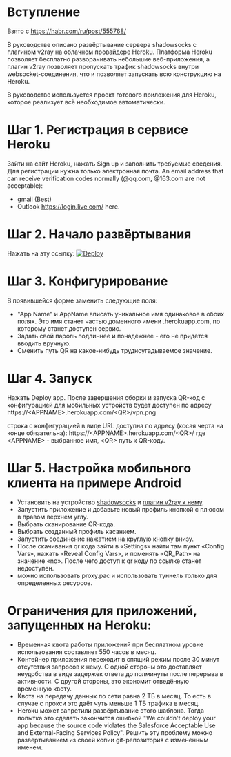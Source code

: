 
# Вступление
Взято с <https://habr.com/ru/post/555768/>

В руководстве описано развёртывание сервера shadowsocks с плагином v2ray на облачном провайдере Heroku. Платформа Heroku позволяет бесплатно разворачивать небольшие веб-приложения, а плагин v2ray позволяет пропускать трафик shadowsocks внутри websocket-соединения, что и позволяет запускать всю конструкцию на Heroku.

В руководстве используется проект готового приложения для Heroku, которое реализует всё необходимое автоматически.

# Шаг 1. Регистрация в сервисе Heroku
Зайти на сайт Heroku, нажать Sign up и заполнить требуемые сведения. Для регистрации нужна только электронная почта.
An email address that can receive verification codes normally (@qq.com, @163.com are not acceptable):
- gmail (Best) 
- Outlook <https://login.live.com/> here.

# Шаг 2. Начало развёртывания
Нажать на эту ссылку:
[![Deploy](https://www.herokucdn.com/deploy/button.png)](https://heroku.com/deploy?template=https://github.com/meteoviktor/meteoviktorssoks/tree/main)

# Шаг 3. Конфигурирование
В появившейся форме заменить следующие поля:
- "App Name" и AppName вписать уникальное имя одинаковое в обоих полях. Это имя станет частью доменного имени <appname>.herokuapp.com, по которому станет доступен сервис.
- Задать свой пароль подлиннее и понадёжнее - его не придётся вводить вручную.
- Сменить путь QR на какое-нибудь трудноугадываемое значение.
  
# Шаг 4. Запуск
Нажать Deploy app.
После завершения сборки и запуска QR-код с конфигурацией для мобильных устройств будет доступен по адресу
https://\<APPNAME\>.herokuapp.com/\<QR\>/vpn.png

строка с конфигурацией в виде URL доступна по адресу (косая черта на конце обязательна):
https://\<APPNAME\>.herokuapp.com/\<QR\>/
где \<APPNAME\> - выбранное имя, \<QR\> путь к QR-коду.

# Шаг 5. Настройка мобильного клиента на примере Android
- Установить на устройство [shadowsocks](https://play.google.com/store/apps/details?id=com.github.shadowsocks) и [плагин v2ray к нему](https://play.google.com/store/apps/details?id=com.github.shadowsocks.plugin.v2ray). 
- Запустить приложение и добавьте новый профиль кнопкой с плюсом в правом верхнем углу.
- Выбрать сканирование QR-кода.
- Выбрать созданный профиль касанием.
- Запустить соединение нажатием на круглую кнопку внизу.
- После скачивания qr кода зайти в «Settings» найти там пункт «Config Vars», нажать «Reveal Config Vars», и поменять «QR_Path» на значение «no». После чего доступ к qr коду по ссылке станет недоступен.
- можно использовать proxy.pac и использовать туннель только для определенных ресурсов.

# Ограничения для приложений, запущенных на Heroku:
- Временная квота работы приложений при бесплатном уровне использования составляет 550 часов в месяц.
- Контейнер приложения переходит в спящий режим после 30 минут отсутствия запросов к нему. С одной стороны это доставляет неудобства в виде задержек ответа до полминуты после перерыва в активности. С другой стороны, это экономит отведённую временную квоту.
- Квота на передачу данных по сети равна 2 ТБ в месяц. То есть в случае с прокси это даёт чуть меньше 1 ТБ трафика в месяц.
- Heroku может запретили развёртывание этого шаблона. Тогда попытка это сделать закончится ошибкой "We couldn't deploy your app because the source code violates the Salesforce Acceptable Use and External-Facing Services Policy". Решить эту проблему можно развёртыванием из своей копии git-репозитория с изменённым именем.
